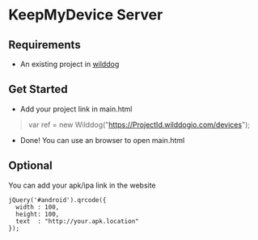 # KeepMyDevice Server

## Requirements
* An existing project in [wilddog](https://www.wilddog.com/)

## Get Started

* Add your project link in main.html
> var ref = new Wilddog("https://ProjectId.wilddogio.com/devices");

* Done! You can use an browser to open main.html

## Optional
You can add your apk/ipa link in the website

```
jQuery('#android').qrcode({
  width : 100,
  height: 100,
  text  : "http://your.apk.location"
});
```
